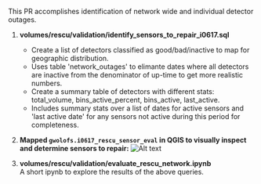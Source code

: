 This PR accomplishes identification of network wide and individual detector outages.

1) **volumes/rescu/validation/identify_sensors_to_repair_i0617.sql**
   - Create a list of detectors classified as good/bad/inactive to map for geographic distribution.  
   - Uses table 'network_outages' to elimante dates where all detectors are inactive from the denominator of up-time to get more realistic numbers.  
   - Create a summary table of detectors with different stats: total_volume, bins_active_percent, bins_active, last_active.  
   - Includes summary stats over a list of dates for active sensors and 'last active date' for any sensors not active during this period for completeness.  
  
2) **Mapped `gwolofs.i0617_rescu_sensor_eval` in QGIS to visually inspect and determine sensors to repair:**
![Alt text](identify_detectors_for_repair.png)

3) **volumes/rescu/validation/evaluate_rescu_network.ipynb**  
   A short ipynb to explore the results of the above queries. 


